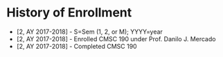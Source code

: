 # History of Enrollment
* [2, AY 2017-2018] - S=Sem (1, 2, or M); YYYY=year
* [2, AY 2017-2018] - Enrolled CMSC 190 under Prof. Danilo J. Mercado
* [2, AY 2017-2018] - Completed CMSC 190
